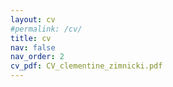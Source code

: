 ```yaml
---
layout: cv
#permalink: /cv/
title: cv
nav: false
nav_order: 2
cv_pdf: CV_clementine_zimnicki.pdf
---
```

